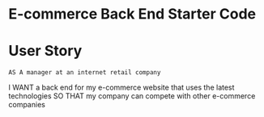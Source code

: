 # E-commerce Back End Starter Code

# User Story
    AS A manager at an internet retail company
I WANT a back end for my e-commerce website that uses the latest technologies
SO THAT my company can compete with other e-commerce companies